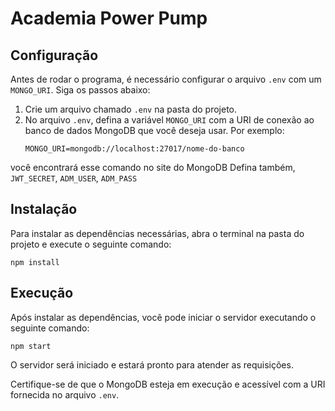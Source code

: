 # Academia Power Pump

## Configuração

Antes de rodar o programa, é necessário configurar o arquivo `.env` com um `MONGO_URI`. Siga os passos abaixo:

1. Crie um arquivo chamado `.env` na pasta do projeto.
2. No arquivo `.env`, defina a variável `MONGO_URI` com a URI de conexão ao banco de dados MongoDB que você deseja usar. Por exemplo:
   ```
   MONGO_URI=mongodb://localhost:27017/nome-do-banco
   ```
você encontrará esse comando no site do MongoDB
Defina também, `JWT_SECRET`, `ADM_USER`, `ADM_PASS`

## Instalação

Para instalar as dependências necessárias, abra o terminal na pasta do projeto e execute o seguinte comando:

```
npm install
```

## Execução

Após instalar as dependências, você pode iniciar o servidor executando o seguinte comando:

```
npm start
```

O servidor será iniciado e estará pronto para atender as requisições.

Certifique-se de que o MongoDB esteja em execução e acessível com a URI fornecida no arquivo `.env`.
